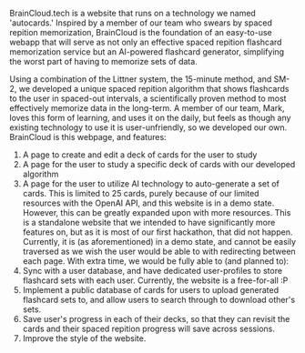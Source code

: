BrainCloud.tech is a website that runs on a technology we named 'autocards.'
Inspired by a member of our team who swears by spaced repition memorization, BrainCloud is the foundation of an easy-to-use webapp that will serve as not only an effective 
spaced repition flashcard memorization service but an AI-powered flashcard generator, simplifying the worst part of having to memorize sets of data.

Using a combination of the Littner system, the 15-minute method, and SM-2, we developed a unique spaced repition algorithm that shows flashcards to the user in
spaced-out intervals, a scientifically proven method to most effectively memorize data in the long-term. A member of our team, Mark, loves this form of learning, 
and uses it on the daily, but feels as though any existing technology to use it is user-unfriendly, so we developed our own. 
BrainCloud is this webpage, and features:
  1. A page to create and edit a deck of cards for the user to study
  2. A page for the user to study a specific deck of cards with our developed algorithm
  3. A page for the user to utilize AI technology to auto-generate a set of cards. This is limited to 25 cards, purely because of our limited resources with the
     OpenAI API, and this website is in a demo state. However, this can be greatly expanded upon with more resources.
This is a standalone website that we intended to have significantly more features on, but as it is most of our first hackathon, that did not happen. Currently, it is (as
aforementioned) in a demo state, and cannot be easily traversed as we wish the user would be able to with redirecting between each page.
With extra time, we would be fully able to (and planned to):
  1. Sync with a user database, and have dedicated user-profiles to store flashcard sets with each user. Currently, the website is a free-for-all :P
  2. Implement a public database of cards for users to upload generated flashcard sets to, and allow users to search through to download other's sets.
  3. Save user's progress in each of their decks, so that they can revisit the cards and their spaced repition progress will save across sessions.
  4. Improve the style of the website.
